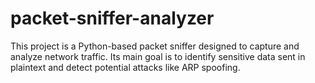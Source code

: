 # packet-sniffer-analyzer
 This project is a Python-based packet sniffer designed to capture and analyze network traffic. Its main goal is to identify sensitive data sent in plaintext and detect potential attacks like ARP spoofing.

